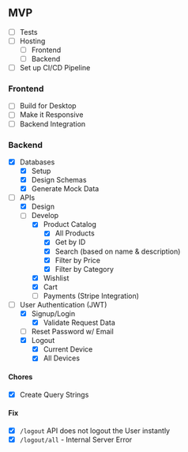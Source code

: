 ## MVP

- [ ] Tests
- [ ] Hosting
  - [ ] Frontend
  - [ ] Backend
- [ ] Set up CI/CD Pipeline

### Frontend

- [ ] Build for Desktop
- [ ] Make it Responsive
- [ ] Backend Integration

### Backend

- [x] Databases
  - [x] Setup
  - [x] Design Schemas
  - [x] Generate Mock Data
- [ ] APIs
  - [x] Design
  - [ ] Develop
    - [x] Product Catalog
      - [x] All Products
      - [x] Get by ID
      - [x] Search (based on name & description)
      - [x] Filter by Price
      - [x] Filter by Category
    - [x] Wishlist
    - [x] Cart
    - [ ] Payments (Stripe Integration)
- [ ] User Authentication (JWT)
  - [x] Signup/Login
    - [x] Validate Request Data
  - [ ] Reset Password w/ Email
  - [x] Logout
    - [x] Current Device
    - [x] All Devices

#### Chores

- [x] Create Query Strings

#### Fix

- [x] `/logout` API does not logout the User instantly
- [x] `/logout/all` - Internal Server Error
